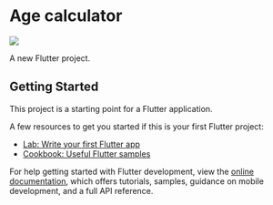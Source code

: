 # Age calculator

<img src='[https://drive.google.com/file/d/13T853JDa-_qBqekFEiStYwR9w90VfgNw/view?usp=drive_link](https://drive.google.com/file/d/13T853JDa-_qBqekFEiStYwR9w90VfgNw/view?usp=sharing)'/>

A new Flutter project.

## Getting Started

This project is a starting point for a Flutter application.

A few resources to get you started if this is your first Flutter project:

- [Lab: Write your first Flutter app](https://docs.flutter.dev/get-started/codelab)
- [Cookbook: Useful Flutter samples](https://docs.flutter.dev/cookbook)

For help getting started with Flutter development, view the
[online documentation](https://docs.flutter.dev/), which offers tutorials,
samples, guidance on mobile development, and a full API reference.
